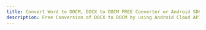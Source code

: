 ---title: Convert Word to DOCM, DOCX to DOCM FREE Converter or Android SDKdescription: Free Conversion of DOCX to DOCM by using Android Cloud APIs & SDKs. Also Create, Edit & Render Microsoft Word & OpenOffice documents in the Cloud.---
